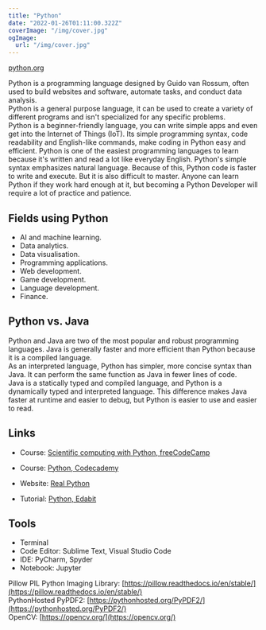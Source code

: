 ```yaml
---
title: "Python"
date: "2022-01-26T01:11:00.322Z"
coverImage: "/img/cover.jpg"
ogImage:
  url: "/img/cover.jpg"
---
```


[python.org](https://www.python.org/)

Python is a programming language designed by Guido van Rossum, often used to build websites and software, automate tasks, and conduct data analysis.  
Python is a general purpose language, it can be used to create a variety of different programs and isn't specialized for any specific problems.  
Python is a beginner-friendly language, you can write simple apps and even get into the Internet of Things (IoT). 
Its simple programming syntax, code readability and English-like commands, make coding in Python easy and efficient.
Python is one of the easiest programming languages to learn because it's written and read a lot like everyday English. Python's simple syntax emphasizes natural language. Because of this, Python code is faster to write and execute. But it is also difficult to master. Anyone can learn Python if they work hard enough at it, but becoming a Python Developer will require a lot of practice and patience.

## Fields using Python

- AI and machine learning.  
- Data analytics.  
- Data visualisation.  
- Programming applications.  
- Web development.  
- Game development.  
- Language development.  
- Finance.  

## Python vs. Java

Python and Java are two of the most popular and robust programming languages. Java is generally faster and more efficient than Python because it is a compiled language.  
As an interpreted language, Python has simpler, more concise syntax than Java. It can perform the same function as Java in fewer lines of code.  
Java is a statically typed and compiled language, and Python is a dynamically typed and interpreted language. This difference makes Java faster at runtime and easier to debug, but Python is easier to use and easier to read.

## Links  

- Course: [Scientific computing with Python, freeCodeCamp](https://www.freecodecamp.org/learn/scientific-computing-with-python/)
- Course: [Python, Codecademy](https://www.codecademy.com/catalog/language/python)

- Website: [Real Python](https://realpython.com/)
- Tutorial: [Python, Edabit](https://edabit.com/tutorial/python)

## Tools

- Terminal
- Code Editor: Sublime Text, Visual Studio Code
- IDE: PyCharm, Spyder
- Notebook: Jupyter


Pillow PIL Python Imaging Library: [https://pillow.readthedocs.io/en/stable/](https://pillow.readthedocs.io/en/stable/)  
PythonHosted PyPDF2: [https://pythonhosted.org/PyPDF2/](https://pythonhosted.org/PyPDF2/)  
OpenCV: [https://opencv.org/](https://opencv.org/)  
